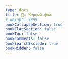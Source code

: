 ```yaml
---
type: docs
title: 🏴‍☠️ Черный флаг
# weight: 9999
bookCollapseSection: true
bookFlatSection: false
bookToc: false
bookComments: false
bookSearchExclude: true
bookHidden: false
---
```

